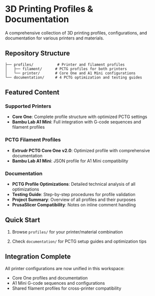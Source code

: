 # 3D Printing Profiles & Documentation

A comprehensive collection of 3D printing profiles, configurations, and documentation for various printers and materials.

## Repository Structure

```text
├── profiles/           # Printer and filament profiles
│   ├── filament/      # PCTG profiles for both printers
│   └── printer/       # Core One and A1 Mini configurations
└── documentation/     # 4 PCTG optimization and testing guides
```

## Featured Content

### Supported Printers

- **Core One**: Complete profile structure with optimized PCTG settings
- **Bambu Lab A1 Mini**: Full integration with G-code sequences and filament profiles

### PCTG Filament Profiles

- **Extrudr PCTG Core One v2.0**: Optimized profile with comprehensive documentation
- **Bambu Lab A1 Mini**: JSON profile for A1 Mini compatibility

### Documentation

- **PCTG Profile Optimizations**: Detailed technical analysis of all optimizations
- **Testing Guide**: Step-by-step procedures for profile validation
- **Project Summary**: Overview of all profiles and their purposes  
- **PrusaSlicer Compatibility**: Notes on inline comment handling

## Quick Start

1. Browse `profiles/` for your printer/material combination

2. Check `documentation/` for PCTG setup guides and optimization tips

## Integration Complete

All printer configurations are now unified in this workspace:

- Core One profiles and documentation
- A1 Mini G-code sequences and configurations
- Shared filament profiles for cross-printer compatibility

